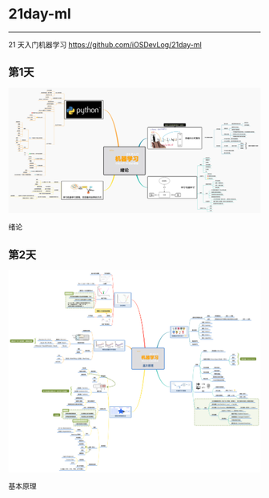 # 21day-ml
---

21 天入门机器学习 <https://github.com/iOSDevLog/21day-ml>

## 第1天

![](images/1.绪论.png)

绪论

## 第2天

![](images/2.基本原理.png)

基本原理

